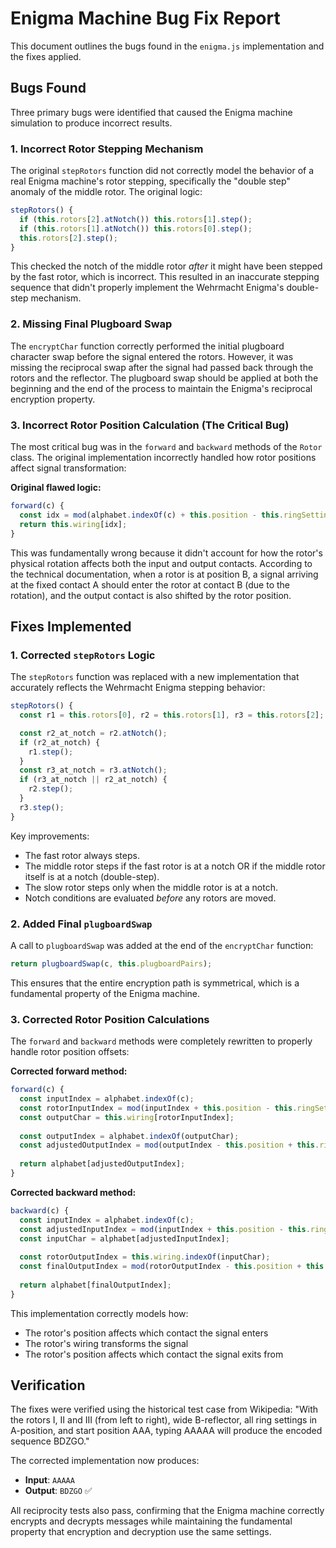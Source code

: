 # Enigma Machine Bug Fix Report

This document outlines the bugs found in the `enigma.js` implementation and the fixes applied.

## Bugs Found

Three primary bugs were identified that caused the Enigma machine simulation to produce incorrect results.

### 1. Incorrect Rotor Stepping Mechanism

The original `stepRotors` function did not correctly model the behavior of a real Enigma machine's rotor stepping, specifically the "double step" anomaly of the middle rotor. The original logic:

```javascript
stepRotors() {
  if (this.rotors[2].atNotch()) this.rotors[1].step();
  if (this.rotors[1].atNotch()) this.rotors[0].step();
  this.rotors[2].step();
}
```

This checked the notch of the middle rotor *after* it might have been stepped by the fast rotor, which is incorrect. This resulted in an inaccurate stepping sequence that didn't properly implement the Wehrmacht Enigma's double-step mechanism.

### 2. Missing Final Plugboard Swap

The `encryptChar` function correctly performed the initial plugboard character swap before the signal entered the rotors. However, it was missing the reciprocal swap after the signal had passed back through the rotors and the reflector. The plugboard swap should be applied at both the beginning and the end of the process to maintain the Enigma's reciprocal encryption property.

### 3. Incorrect Rotor Position Calculation (The Critical Bug)

The most critical bug was in the `forward` and `backward` methods of the `Rotor` class. The original implementation incorrectly handled how rotor positions affect signal transformation:

**Original flawed logic:**

```javascript
forward(c) {
  const idx = mod(alphabet.indexOf(c) + this.position - this.ringSetting, 26);
  return this.wiring[idx];
}
```

This was fundamentally wrong because it didn't account for how the rotor's physical rotation affects both the input and output contacts. According to the technical documentation, when a rotor is at position B, a signal arriving at the fixed contact A should enter the rotor at contact B (due to the rotation), and the output contact is also shifted by the rotor position.

## Fixes Implemented

### 1. Corrected `stepRotors` Logic

The `stepRotors` function was replaced with a new implementation that accurately reflects the Wehrmacht Enigma stepping behavior:

```javascript
stepRotors() {
  const r1 = this.rotors[0], r2 = this.rotors[1], r3 = this.rotors[2];

  const r2_at_notch = r2.atNotch();
  if (r2_at_notch) {
    r1.step();
  }
  const r3_at_notch = r3.atNotch();
  if (r3_at_notch || r2_at_notch) {
    r2.step();
  }
  r3.step();
}
```

Key improvements:
- The fast rotor always steps.
- The middle rotor steps if the fast rotor is at a notch OR if the middle rotor itself is at a notch (double-step).
- The slow rotor steps only when the middle rotor is at a notch.
- Notch conditions are evaluated *before* any rotors are moved.

### 2. Added Final `plugboardSwap`

A call to `plugboardSwap` was added at the end of the `encryptChar` function:

```javascript
return plugboardSwap(c, this.plugboardPairs);
```

This ensures that the entire encryption path is symmetrical, which is a fundamental property of the Enigma machine.

### 3. Corrected Rotor Position Calculations

The `forward` and `backward` methods were completely rewritten to properly handle rotor position offsets:

**Corrected forward method:**

```javascript
forward(c) {
  const inputIndex = alphabet.indexOf(c);
  const rotorInputIndex = mod(inputIndex + this.position - this.ringSetting, 26);
  const outputChar = this.wiring[rotorInputIndex];
  
  const outputIndex = alphabet.indexOf(outputChar);
  const adjustedOutputIndex = mod(outputIndex - this.position + this.ringSetting, 26);
  
  return alphabet[adjustedOutputIndex];
}
```

**Corrected backward method:**

```javascript
backward(c) {
  const inputIndex = alphabet.indexOf(c);
  const adjustedInputIndex = mod(inputIndex + this.position - this.ringSetting, 26);
  const inputChar = alphabet[adjustedInputIndex];
  
  const rotorOutputIndex = this.wiring.indexOf(inputChar);
  const finalOutputIndex = mod(rotorOutputIndex - this.position + this.ringSetting, 26);
  
  return alphabet[finalOutputIndex];
}
```

This implementation correctly models how:

- The rotor's position affects which contact the signal enters
- The rotor's wiring transforms the signal
- The rotor's position affects which contact the signal exits from

## Verification

The fixes were verified using the historical test case from Wikipedia: "With the rotors I, II and III (from left to right), wide B-reflector, all ring settings in A-position, and start position AAA, typing AAAAA will produce the encoded sequence BDZGO."

The corrected implementation now produces:

- **Input**: `AAAAA`
- **Output**: `BDZGO` ✅

All reciprocity tests also pass, confirming that the Enigma machine correctly encrypts and decrypts messages while maintaining the fundamental property that encryption and decryption use the same settings. 